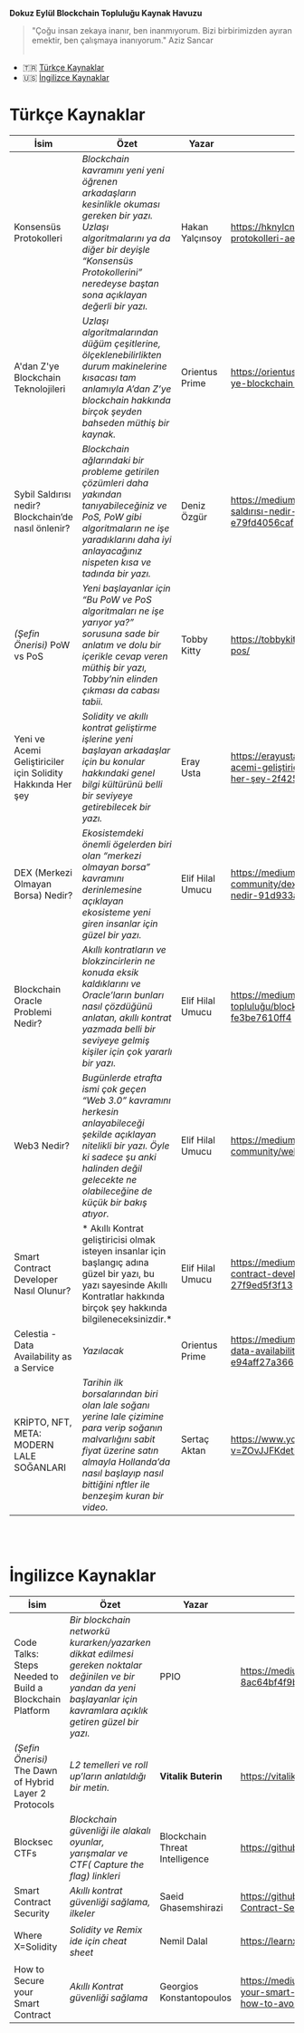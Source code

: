 **Dokuz Eylül Blockchain Topluluğu Kaynak Havuzu**
> "Çoğu insan zekaya inanır, ben inanmıyorum. Bizi birbirimizden ayıran emektir, ben çalışmaya inanıyorum."
Aziz Sancar
<br><br>

- :tr: [Türkçe Kaynaklar](#türkçe-kaynaklar)
- :us: [İngilizce Kaynaklar](#i̇ngilizce-kaynaklar)




# Türkçe Kaynaklar

| İsim | Özet | Yazar | Link | Seviye |
| --- | --- | --- | --- | ---|
| Konsensüs Protokolleri | *Blockchain kavramını yeni yeni öğrenen arkadaşların kesinlikle okuması gereken bir yazı. Uzlaşı algoritmalarını ya da diğer bir deyişle “Konsensüs Protokollerini” neredeyse baştan sona açıklayan değerli bir yazı.* | Hakan Yalçınsoy | 	https://hknylcnsy.medium.com/konsensüs-protokolleri-ae1f7269648 |   🟩 Başlangıç-Orta |
| A'dan Z'ye Blockchain Teknolojileri | 	*Uzlaşı algoritmalarından düğüm çeşitlerine, ölçeklenebilirlikten durum makinelerine kısacası tam anlamıyla A’dan Z’ye blockchain hakkında birçok şeyden bahseden müthiş bir kaynak.* |Orientus Prime|	https://orientusprime.medium.com/adan-z-ye-blockchain-teknolojileri-d4041c632df0 | 🟧 Orta-İleri |
|Sybil Saldırısı nedir? Blockchain’de nasıl önlenir? | *Blockchain ağlarındaki bir probleme getirilen çözümleri daha yakından tanıyabileceğiniz ve PoS, PoW gibi algoritmaların ne işe yaradıklarını daha iyi anlayacağınız nispeten kısa ve tadında bir yazı.* | Deniz Özgür | https://medium.com/@denizozzgur/sybil-saldırısı-nedir-blockchainde-nasıl-önlenir-e79fd4056caf | 🟩Başlangıç |
| *(Şefin Önerisi)* PoW vs PoS | *Yeni başlayanlar için “Bu PoW ve PoS algoritmaları ne işe yarıyor ya?” sorusuna sade bir anlatım ve dolu bir içerikle cevap veren müthiş bir yazı, Tobby’nin elinden çıkması da cabası tabii.*  | Tobby Kitty | https://tobbykitty.com/2022/05/07/pow-vs-pos/ |  🟩 Başlangıç |
| Yeni ve Acemi Geliştiriciler için Solidity Hakkında Her şey |  	*Solidity ve akıllı kontrat geliştirme işlerine yeni başlayan arkadaşlar için bu konular hakkındaki genel bilgi kültürünü belli bir seviyeye getirebilecek bir yazı.* | Eray Usta | 	https://erayusta.medium.com/yeni-ve-acemi-geliştiriciler-için-solidity-hakkında-her-şey-2f4256fafafa | 🟩 Başlangıç |
|DEX (Merkezi Olmayan Borsa) Nedir? | *Ekosistemdeki önemli ögelerden biri olan “merkezi olmayan borsa” kavramını derinlemesine açıklayan ekosisteme yeni giren insanlar için güzel bir yazı.* |Elif Hilal Umucu | https://medium.com/chainlink-community/dex-merkezi-olmayan-borsa-nedir-91d933af96c0 | 🟩 Başlangıç |
|Blockchain Oracle Problemi Nedir? | *Akıllı kontratların ve blokzincirlerin ne konuda eksik kaldıklarını ve Oracle’ların bunları nasıl çözdüğünü anlatan, akıllı kontrat yazmada belli bir seviyeye gelmiş kişiler için çok yararlı bir yazı.* | Elif Hilal Umucu | https://medium.com/odtü-blockchain-topluluğu/blockchain-oracle-problemi-nedir-fe3be7610ff4 | 🟧 Orta |
| Web3 Nedir? | *Bugünlerde etrafta ismi çok geçen “Web 3.0” kavramını herkesin anlayabileceği şekilde açıklayan nitelikli bir yazı. Öyle ki sadece şu anki halinden değil gelecekte ne olabileceğine de küçük bir bakış atıyor.* | Elif Hilal Umucu |  https://medium.com/chainlink-community/web3-nedir-9f989e2cc473 | 🟩 Başlangıç |
|Smart Contract Developer Nasıl Olunur? | *	Akıllı Kontrat geliştiricisi olmak isteyen insanlar için başlangıç adına güzel bir yazı, bu yazı sayesinde Akıllı Kontratlar hakkında birçok şey hakkında bilgileneceksinizdir.* | Elif Hilal Umucu  | 	https://medium.com/@Elifhilalumucu/smart-contract-developer-nasıl-olunur-27f9ed5f3f13  | 🟩 Başlangıç |
|Celestia - Data Availability as a Service| *Yazılacak* |Orientus Prime| https://medium.com/@orientusprime/celestia-data-availability-as-a-service-e94aff27a366 |  🟧  Orta- İleri|
| KRİPTO, NFT, META: MODERN LALE SOĞANLARI | *Tarihin ilk borsalarından biri olan lale soğanı yerine lale çizimine para verip soğanın malvarlığını sabit fiyat üzerine satın almayla Hollanda’da nasıl başlayıp nasıl bittiğini nftler ile benzeşim kuran bir video.* | Sertaç Aktan | https://www.youtube.com/watch?v=ZOvJJFKdetM | 🟩Başlangıç|

<br><br>
# İngilizce Kaynaklar
| İsim | Özet | Yazar | Link | Seviye |
| --- | --- | --- | --- | ---|
|Code Talks: Steps Needed to Build a Blockchain Platform| *Bir blockchain networkü kurarken/yazarken dikkat edilmesi gereken noktalar değinilen ve bir yandan da yeni başlayanlar için kavramlara açıklık getiren güzel bir yazı.* | PPIO | https://medium.com/ppio/build-a-blockchain-platform-8ac64bf4f9bd | 🟧 Orta|
|*(Şefin Önerisi)* The Dawn of Hybrid Layer 2 Protocols| *L2 temelleri ve roll up’ların anlatıldığı bir metin.* |  **Vitalik Buterin**| https://vitalik.ca/general/2019/08/28/hybrid_layer_2.html | 🟥 İleri |
|Blocksec CTFs| *Blockchain güvenliği ile alakalı oyunlar, yarışmalar ve CTF( Capture the flag) linkleri* | Blockchain Threat Intelligence | https://github.com/blockthreat/blocksec-ctfs | 🟧 Orta-İleri|
|Smart Contract Security| *Akıllı kontrat güvenliği sağlama, ilkeler* | Saeid Ghasemshirazi | https://github.com/saeidshirazi/Awesome-Smart-Contract-Security |🟧 Orta-İleri|
|Where X=Solidity | *Solidity ve Remix ide için cheat sheet* | Nemil Dalal | 	https://learnxinyminutes.com/docs/solidity/ | 🟩 Başlangıç-Orta|
|How to Secure your Smart Contract| *Akıllı Kontrat güvenliği sağlama* |Georgios Konstantopoulos | https://medium.com/loom-network/how-to-secure-your-smart-contracts-6-solidity-vulnerabilities-and-how-to-avoid-them-part-1-c33048d4d17d | 🟧 Orta-İleri|
